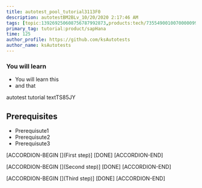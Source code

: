 ```yaml
---
title: autotest_pool_tutorial3113F0
description: autotestBM2BLv_10/20/2020 2:17:46 AM
tags: [topic:139269250608756787992873,products:tech/73554900100700000996,tutorial:experience/advanced]
primary_tag: tutorial:product/sapHana
time: 125
author_profile: https://github.com/ksAutotests
author_name: ksAutotests
---
```

### You will learn
- You will learn this
- and that

autotest tutorial textTS85JY

## Prerequisites
- Prerequisute1
- Prerequisute2
- Prerequisute3

[ACCORDION-BEGIN [](First step)]
[DONE]
[ACCORDION-END]

[ACCORDION-BEGIN [](Second step)]
[DONE]
[ACCORDION-END]

[ACCORDION-BEGIN [](Third step)]
[DONE]
[ACCORDION-END]

